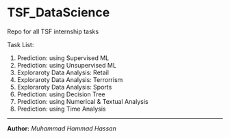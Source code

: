 # TSF_DataScience
Repo for all TSF internship tasks

Task List:
1. Prediction: using Supervised ML
2. Prediction: using Unsupervised ML
3. Exploraroty Data Analysis: Retail
4. Exploraroty Data Analysis: Terrorrism
5. Exploraroty Data Analysis: Sports
6. Prediction: using Decision Tree
7. Prediction: using Numerical & Textual Analysis
8. Prediction: using Time Analysis

---
**Author:** *Muhammad Hammad Hassan*
